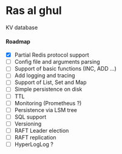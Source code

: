 # Ras al ghul
KV database

#### Roadmap
- [x] Partial Redis protocol support
- [ ] Config file and arguments parsing
- [ ] Support of basic functions (INC, ADD ...)
- [ ] Add logging and tracing
- [ ] Support of List, Set and Map
- [ ] Simple persistence on disk
- [ ] TTL
- [ ] Monitoring (Prometheus  ?)
- [ ] Persistence via LSM tree
- [ ] SQL support
- [ ] Versioning
- [ ] RAFT Leader election
- [ ] RAFT replication
- [ ] HyperLogLog ?

